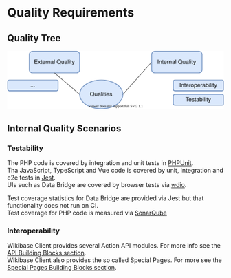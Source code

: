 # Quality Requirements

## Quality Tree

![Quality Tree](./diagrams/09-quality-tree.drawio.svg)

## Internal Quality Scenarios

### Testability

The PHP code is covered by integration and unit tests in [PHPUnit](https://phpunit.readthedocs.io/en/9.5/).\
Tha JavaScript, TypeScript and Vue code is covered by unit, integration and e2e tests in [Jest](https://jestjs.io/docs/en/getting-started.html).\
UIs such as Data Bridge are covered by browser tests via [wdio](https://webdriver.io/docs/gettingstarted).

Test coverage statistics for Data Bridge are provided via Jest but that functionality does not run on CI.\
Test coverage for PHP code is measured via [SonarQube](https://www.sonarqube.org/)

### Interoperability

Wikibase Client provides several Action API modules. For more info see the [API Building Blocks section](./05-Building_Block_View.md#apis).\
Wikibase Client also provides the so called Special Pages. For more see the [Special Pages Building Blocks section](./05-Building_Block_View.md#special-pages).
